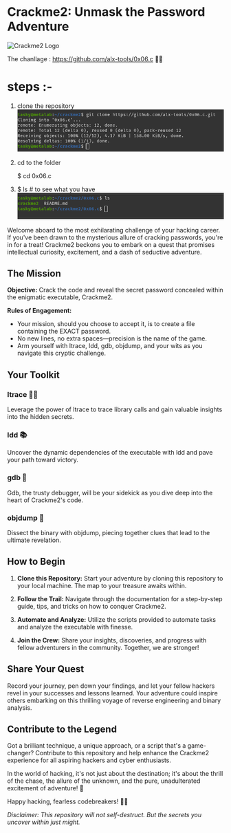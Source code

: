 # Crackme2: Unmask the Password Adventure

![Crackme2 Logo](crackme2_logo.png)

The chanllage : https://github.com/alx-tools/0x06.c 🏴‍☠️

# steps :-
1) clone the repository
    ![Alt Text](https://github.com/be-great/crackme2/blob/main/crackme2_images/Screenshot%20from%202023-09-26%2017-25-38.png)
2) cd to the folder

   $ cd 0x06.c
3) $ ls # to see what you have
   ![ALT Text](https://github.com/be-great/crackme2/blob/main/crackme2_images/Screenshot%20from%202023-09-26%2017-25-55.png)

Welcome aboard to the most exhilarating challenge of your hacking career. If you've been drawn to the mysterious allure of cracking passwords, you're in for a treat! Crackme2 beckons you to embark on a quest that promises intellectual curiosity, excitement, and a dash of seductive adventure.

## The Mission
**Objective:** Crack the code and reveal the secret password concealed within the enigmatic executable, Crackme2.

**Rules of Engagement:**
- Your mission, should you choose to accept it, is to create a file containing the EXACT password.
- No new lines, no extra spaces—precision is the name of the game.
- Arm yourself with ltrace, ldd, gdb, objdump, and your wits as you navigate this cryptic challenge.

## Your Toolkit
### ltrace 🕵️‍♂️
Leverage the power of ltrace to trace library calls and gain valuable insights into the hidden secrets.

### ldd 📚
Uncover the dynamic dependencies of the executable with ldd and pave your path toward victory.

### gdb 🚀
Gdb, the trusty debugger, will be your sidekick as you dive deep into the heart of Crackme2's code.

### objdump 🧩
Dissect the binary with objdump, piecing together clues that lead to the ultimate revelation.

## How to Begin
1. **Clone this Repository:** Start your adventure by cloning this repository to your local machine. The map to your treasure awaits within.

2. **Follow the Trail:** Navigate through the documentation for a step-by-step guide, tips, and tricks on how to conquer Crackme2.

3. **Automate and Analyze:** Utilize the scripts provided to automate tasks and analyze the executable with finesse.

4. **Join the Crew:** Share your insights, discoveries, and progress with fellow adventurers in the community. Together, we are stronger!

## Share Your Quest
Record your journey, pen down your findings, and let your fellow hackers revel in your successes and lessons learned. Your adventure could inspire others embarking on this thrilling voyage of reverse engineering and binary analysis.

## Contribute to the Legend
Got a brilliant technique, a unique approach, or a script that's a game-changer? Contribute to this repository and help enhance the Crackme2 experience for all aspiring hackers and cyber enthusiasts.

In the world of hacking, it's not just about the destination; it's about the thrill of the chase, the allure of the unknown, and the pure, unadulterated excitement of adventure! 🌟

Happy hacking, fearless codebreakers! 🏴‍☠️

*Disclaimer: This repository will not self-destruct. But the secrets you uncover within just might.*
